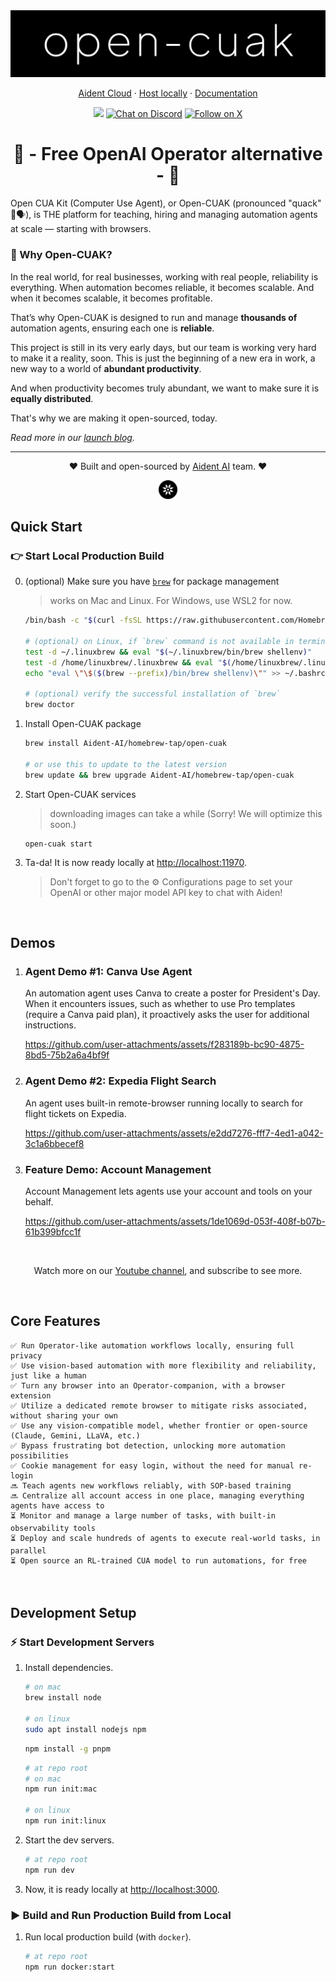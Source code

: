 <img src="./apps/web/public/assets/icons/open-cuak-logo.png" alt="Open CUAK Logo">

<p align="center">
  <a href="https://aident.ai/cloud">Aident Cloud</a> ·
  <a href="https://docs.aident.ai/docs/get-started">Host locally</a> ·
  <a href="https://docs.aident.ai/">Documentation</a>
</p>

<p align="center">
    <img src="https://img.shields.io/github/stars/Aident-AI/open-cuak">
    <a href="https://discord.gg/SHT4etYuX2" target="_blank">
        <img src="https://img.shields.io/discord/1129411337727000606?logo=discord&labelColor=%20%235462eb&logoColor=%20%23f5f5f5"
            alt="Chat on Discord"></a>
    <a href="https://twitter.com/intent/follow?screen_name=Aident_AI" target="_blank">
        <img src="https://img.shields.io/twitter/follow/Aident_AI?logo=X"
            alt="Follow on X"></a>
</p>

<h1 align="center">🤖 - Free OpenAI Operator alternative - 👥</h1>

Open CUA Kit (Computer Use Agent), or Open-CUAK (pronounced "quack" 🦆🗣️), is THE platform for teaching, hiring and managing automation agents at scale — starting with browsers.

### 🎯 Why Open-CUAK?

In the real world, for real businesses, working with real people, reliability is everything.
When automation becomes reliable, it becomes scalable.
And when it becomes scalable, it becomes profitable.

That’s why Open-CUAK is designed to run and manage **thousands of** automation agents, ensuring each one is **reliable**.

This project is still in its very early days, but our team is working very hard to make it a reality, soon.
This is just the beginning of a new era in work, a new way to a world of **abundant productivity**.

And when productivity becomes truly abundant, we want to make sure it is **equally distributed**.

That's why we are making it open-sourced, today.

_Read more in our [launch blog](https://aident.ai/blog/openai-operator-open-source-alternative)._

---

<p align="center">❤️ Built and open-sourced by <a href="https://aident.ai">Aident AI</a> team. ❤️</p>
<p align="center"><a href="https://aident.ai"><img src="./apps/web/public/assets/icons/aident-logo-rounded-512.png" alt="Aident AI Logo" width="30" height="30" ></a></p>

## Quick Start

### 👉 Start Local Production Build

0. (optional) Make sure you have [`brew`](https://brew.sh/) for package management

   > works on Mac and Linux. For Windows, use WSL2 for now.

   ```bash
   /bin/bash -c "$(curl -fsSL https://raw.githubusercontent.com/Homebrew/install/HEAD/install.sh)"

   # (optional) on Linux, if `brew` command is not available in terminal, use this to register `brew`
   test -d ~/.linuxbrew && eval "$(~/.linuxbrew/bin/brew shellenv)"
   test -d /home/linuxbrew/.linuxbrew && eval "$(/home/linuxbrew/.linuxbrew/bin/brew shellenv)"
   echo "eval \"\$($(brew --prefix)/bin/brew shellenv)\"" >> ~/.bashrc

   # (optional) verify the successful installation of `brew`
   brew doctor
   ```

1. Install Open-CUAK package

   ```bash
   brew install Aident-AI/homebrew-tap/open-cuak

   # or use this to update to the latest version
   brew update && brew upgrade Aident-AI/homebrew-tap/open-cuak
   ```

2. Start Open-CUAK services

   > downloading images can take a while (Sorry! We will optimize this soon.)

   ```
   open-cuak start
   ```

3. Ta-da! It is now ready locally at [http://localhost:11970](http://localhost:11970).

   > Don't forget to go to the ⚙️ Configurations page to set your OpenAI or other major model API key to chat with Aiden!

<p align="center">&nbsp;</p>

## Demos

1. ### Agent Demo #1: Canva Use Agent

   An automation agent uses Canva to create a poster for President's Day. When it encounters issues, such as whether to use Pro templates (require a Canva paid plan), it proactively asks the user for additional instructions.

   https://github.com/user-attachments/assets/f283189b-bc90-4875-8bd5-75b2a6a4bf9f

2. ### Agent Demo #2: Expedia Flight Search

   An agent uses built-in remote-browser running locally to search for flight tickets on Expedia.

   https://github.com/user-attachments/assets/e2dd7276-fff7-4ed1-a042-3c1a6bbecef8

3. ### Feature Demo: Account Management

   Account Management lets agents use your account and tools on your behalf.

   https://github.com/user-attachments/assets/1de1069d-053f-408f-b07b-61b399bfcc1f

<p align="center">&nbsp;</p>
<p align="center">Watch more on our <a href="https://www.youtube.com/@aident-ai">Youtube channel</a>, and subscribe to see more.</p>

<p align="center">&nbsp;</p>

## Core Features

    ✅ Run Operator-like automation workflows locally, ensuring full privacy
    ✅ Use vision-based automation with more flexibility and reliability, just like a human
    ✅ Turn any browser into an Operator-companion, with a browser extension
    ✅ Utilize a dedicated remote browser to mitigate risks associated, without sharing your own
    ✅ Use any vision-compatible model, whether frontier or open-source (Claude, Gemini, LLaVA, etc.)
    ✅ Bypass frustrating bot detection, unlocking more automation possibilities
    ✅ Cookie management for easy login, without the need for manual re-login
    🔜 Teach agents new workflows reliably, with SOP-based training
    🔜 Centralize all account access in one place, managing everything agents have access to
    ⏳ Monitor and manage a large number of tasks, with built-in observability tools
    ⏳ Deploy and scale hundreds of agents to execute real-world tasks, in parallel
    ⏳ Open source an RL-trained CUA model to run automations, for free

<p align="center">&nbsp;</p>

## Development Setup

### ⚡ Start Development Servers

1.  Install dependencies.

    ```bash
    # on mac
    brew install node

    # on linux
    sudo apt install nodejs npm
    ```

    ```bash
    npm install -g pnpm
    ```

    ```bash
    # at repo root
    # on mac
    npm run init:mac

    # on linux
    npm run init:linux
    ```

2.  Start the dev servers.

    ```bash
    # at repo root
    npm run dev

    ```

3.  Now, it is ready locally at [http://localhost:3000](http://localhost:3000).

### ▶️ Build and Run Production Build from Local

1. Run local production build (with `docker`).

   ```bash
   # at repo root
   npm run docker:start

   ```
